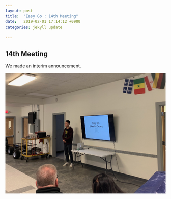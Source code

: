 ```yaml
---
layout: post
title:  "Easy Go : 14th Meeting"
date:   2019-02-01 17:14:12 +0900
categories: jekyll update

---
```


<h2>14th Meeting</h2>
<p>We made an interim announcement.<br>
</p>

 <img src="https://raw.githubusercontent.com/leeeeeelee/leeeeeelee.github.io/master/imgs/190201_01.jpg" width="600" alt="12th_meeting2.jpg">

[jekyll-docs]: https://jekyllrb.com/docs/home
[jekyll-gh]: https://github.com/jekyll/jekyll
[jekyll-talk]: https://talk.jekyllrb.com/